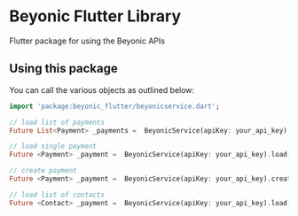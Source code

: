 # Beyonic Flutter Library

Flutter package for using the Beyonic APIs

## Using this package

You can call the various objects as outlined below:

```dart
import 'package:beyonic_flutter/beyonicservice.dart';

// load list of payments
Future List<Payment> _payments =  BeyonicService(apiKey: your_api_key).load(Payment.all, offset: 0);

// load single payment
Future <Payment> _payment =  BeyonicService(apiKey: your_api_key).load(Payment.single);

// create payment
Future <Payment> _payment =  BeyonicService(apiKey: your_api_key).create(Payment.create, params);

// load list of contacts
Future <Contact> _payment =  BeyonicService(apiKey: your_api_key).load(Contact.all, offset: 0);

```